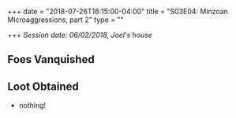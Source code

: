 +++
date = "2018-07-26T16:15:00-04:00"
title = "S03E04: Minzoan Microaggressions, part 2"
type = ""

+++
_Session date: 06/02/2018, Joel's house_


<!--more-->

## Foes Vanquished

## Loot Obtained

* nothing!